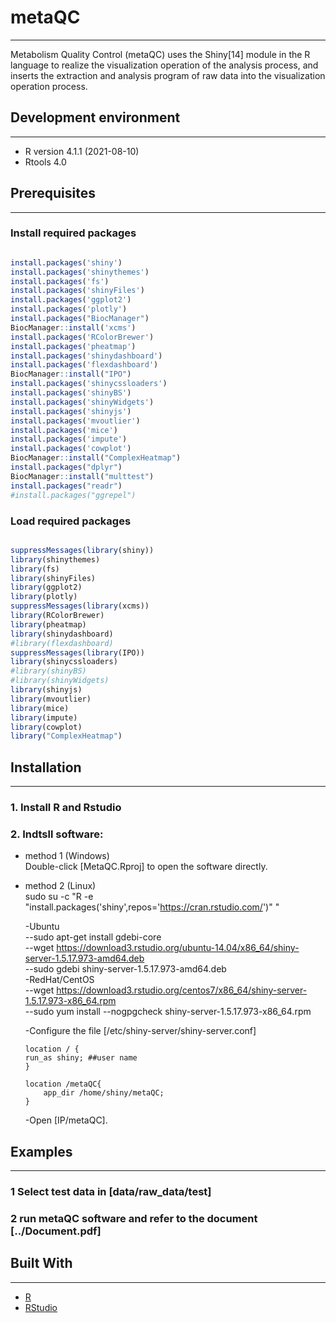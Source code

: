 # metaQC
___
Metabolism Quality Control (metaQC) uses the Shiny[14] module in the R language to realize the visualization operation of the analysis process, and inserts the extraction and analysis program of raw data into the visualization operation process. 


## Development environment
___
* R version 4.1.1 (2021-08-10)
* Rtools 4.0

## Prerequisites
___
### Install required packages

```R

install.packages('shiny')
install.packages('shinythemes')
install.packages('fs')
install.packages('shinyFiles')
install.packages('ggplot2')
install.packages('plotly')
install.packages("BiocManager")
BiocManager::install('xcms')
install.packages('RColorBrewer')
install.packages('pheatmap')
install.packages('shinydashboard')
install.packages('flexdashboard')
BiocManager::install("IPO")
install.packages('shinycssloaders')
install.packages('shinyBS')
install.packages('shinyWidgets')
install.packages('shinyjs')
install.packages('mvoutlier')
install.packages('mice')
install.packages('impute')
install.packages('cowplot')
BiocManager::install("ComplexHeatmap")
install.packages("dplyr")
BiocManager::install("multtest")
install.packages("readr")
#install.packages("ggrepel")
```

### Load required packages
```R

suppressMessages(library(shiny))
library(shinythemes)
library(fs)
library(shinyFiles)
library(ggplot2)
library(plotly)
suppressMessages(library(xcms))
library(RColorBrewer)
library(pheatmap)
library(shinydashboard)
#library(flexdashboard)
suppressMessages(library(IPO))
library(shinycssloaders)
#library(shinyBS)
#library(shinyWidgets)
library(shinyjs)
library(mvoutlier)
library(mice)
library(impute)
library(cowplot)
library("ComplexHeatmap")
```

## Installation
___

### 1. Install R and Rstudio
### 2. Indtsll software:
* method 1 (Windows)  
Double-click [MetaQC.Rproj] to open the software directly.  
* method 2 (Linux)  
sudo su -c "R -e \"install.packages('shiny',repos='https://cran.rstudio.com/')"  "

	-Ubuntu    
--sudo apt-get install gdebi-core  
--wget https://download3.rstudio.org/ubuntu-14.04/x86_64/shiny-server-1.5.17.973-amd64.deb  
--sudo gdebi shiny-server-1.5.17.973-amd64.deb  
-RedHat/CentOS   
--wget https://download3.rstudio.org/centos7/x86_64/shiny-server-1.5.17.973-x86_64.rpm  
--sudo yum install --nogpgcheck shiny-server-1.5.17.973-x86_64.rpm  

	-Configure the file  [/etc/shiny-server/shiny-server.conf]  
	```
	location / {
	run_as shiny; ##user name
	}
	
	location /metaQC{
		app_dir /home/shiny/metaQC;
	}
	```

	-Open [IP/metaQC].


## Examples
___
### 1  Select test data in [data/raw_data/test]
### 2 run metaQC software and refer to the document [../Document.pdf]
## Built With
___
* [R](https://www.r-project.org/)
* [RStudio](https://www.rstudio.com/)

